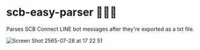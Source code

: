 # scb-easy-parser 🕵🏻‍♀️
Parses SCB Connect LINE bot messages after they're exported as a txt file.

![Screen Shot 2565-07-28 at 17 22 51](https://user-images.githubusercontent.com/15009059/181483334-3b9177bb-9567-451a-8853-2b57e14648b8.png)

